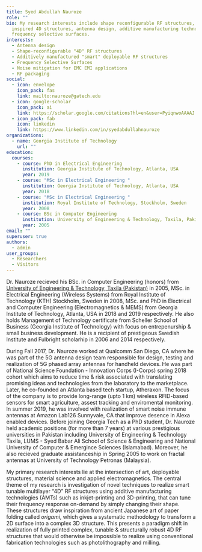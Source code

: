 ```yaml
---
title: Syed Abdullah Nauroze
role: ""
bio: My research interests include shape reconfigurable RF structures, origami
  inspired 4D structures, antenna design, additive manufacturing technologies &
  frequency selective surfaces.
interests:
  - Antenna design
  - Shape-reconfigurable "4D" RF structures
  - Additively manufactured "smart" deployable RF structures
  - Frequency Selective Surfaces
  - Noise mitigation for EMC EMI applications
  - RF packaging
social:
  - icon: envelope
    icon_pack: fas
    link: mailto:nauroze@gatech.edu
  - icon: google-scholar
    icon_pack: ai
    link: https://scholar.google.com/citations?hl=en&user=PyiqnwoAAAAJ
  - icon_pack: fab
    icon: linkedin
    link: https://www.linkedin.com/in/syedabdullahnauroze
organizations:
  - name: Georgia Institute of Technology
    url: ""
education:
  courses:
    - course: PhD in Electrical Engineering
      institution: Georgia Institute of Technology, Atlanta, USA
      year: 2019
    - course: "MSc in Electrical Engineering "
      institution: Georgia Institute of Technology, Atlanta, USA
      year: 2018
    - course: "MSc in Electrical Engineering "
      institution: Royal Institute of Technology, Stockholm, Sweden
      year: 2008
    - course: BSc in Computer Engineering
      institution: University of Engineering & Technology, Taxila, Pakistan
      year: 2005
email: ""
superuser: true
authors:
  - admin
user_groups:
  - Researchers
  - Visitors
---
```

Dr. Nauroze recieved his BSc. in Computer Engineering (honors) from [University of Engineering & Technology, Taxila (Pakistan)](https://web.uettaxila.edu.pk) in 2005, MSc. in Electrical Engineering (Wireless Systems) from Royal Institute of Technology (KTH) Stockholm, Sweden in 2008, MSc. and PhD in Electrical and Computer Engineering (Electromagnetics & MEMS) from Georgia Institute of Technology, Atlanta, USA in 2018 and 2019 respectively. He also holds Management of Technology certificate from Scheller School of Business (Georgia Institute of Technology) with focus on entrepenurship & small business development. He is a recipient of prestigeous Swedish Institute and Fulbright scholarhip in 2006 and 2014 respectively.

During Fall 2017, Dr. Nauroze worked at Qualcomm San Diego, CA where he was part of the 5G antenna design team responsible for design, testing and realization of 5G phased array antennas for handheld devices. He was part of National Science Foundation - Innovation Corps (I-Corps) spring 2018 cohort which aims to reduce time & risk associated with translating promising ideas and technologies from the laboratory to the marketplace. Later, he co-founded an Atlanta based tech startup, Atheraxon. The focus of the company is to provide long-range (upto 1 km) wireless RFID-based sensors for smart agriculture, assest tracking and enviromental monitoring. In summer 2019, he was involved with realization of smart noise immune antennas at Amazon Lab126 Sunnyvale, CA that improve desence in Alexa enabled devices. Before joining Georgia Tech as a PhD student, Dr. Nauroze held academic positions (for more than 7 years) at various prestigious universities in Pakistan including University of Engineering & Technology Taxila, LUMS - Syed Babar Ali School of Science & Engineering and National University of Computer & Emergince Sciences (Islamabad). Moreover, he also recieved graduate assistanceship in Spring 2005 to work on fractal antennas at University of Technology Petronas (Malaysia).

My primary research interests lie at the intersection of art, deployable structures, material science and applied electromagnetics. The central theme of my research is investigation of novel techniques to realize smart tunable multilayer “4D” RF structures using additive manufacturing technologies (AMTs) such as inkjet-printing and 3D-printing, that can tune their frequency response on-demand by simply changing their shape. These structures draw inspiration from ancient Japanese art of paper folding called *origami*, which gives a systematic methodology to transform a 2D surface into a complex 3D structure. This presents a paradigm shift in realization of fully printed complex, tunable & structurally robust 4D RF structures that would otherwise be impossible to realize using conventional fabrication technologies such as photolithography and milling.
